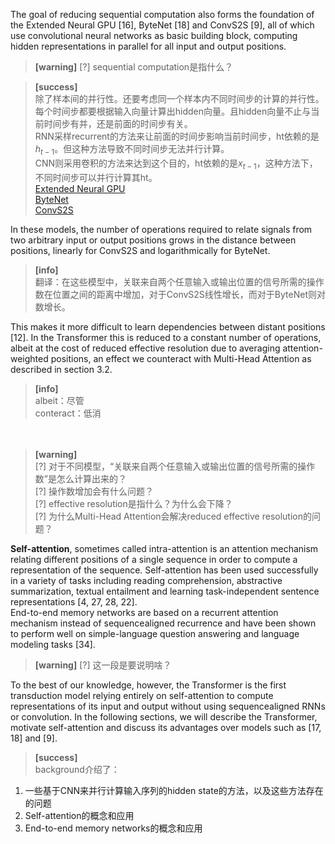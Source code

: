 The goal of reducing sequential computation also forms the foundation of the Extended Neural GPU [16], ByteNet [18] and ConvS2S [9], all of which use convolutional neural networks as basic building block, computing hidden representations in parallel for all input and output positions.   
> **[warning]** [?] sequential computation是指什么？  

  
> **[success]**  
除了样本间的并行性。还要考虑同一个样本内不同时间步的计算的并行性。每个时间步都要根据输入向量计算出hidden向量。且hidden向量不止与当前时间步有并，还是前面的时间步有关。  
RNN采样recurrent的方法来让前面的时间步影响当前时间步，ht依赖的是$h_{t-1}$。但这种方法导致不同时间步无法并行计算。  
CNN则采用卷积的方法来达到这个目的，ht依赖的是$x_{t-1}$，这种方法下，不同时间步可以并行计算其ht。  
[Extended Neural GPU](https://proceedings.neurips.cc/paper/2016/file/fb8feff253bb6c834deb61ec76baa893-Paper.pdf)  
[ByteNet](https://arxiv.org/pdf/1610.10099)  
[ConvS2S](https://arxiv.org/pdf/1705.03122)   

In these models, the number of operations required to relate signals from two arbitrary input or output positions grows in the distance between positions, linearly for ConvS2S and logarithmically for ByteNet.   
> **[info]**  
翻译：在这些模型中，关联来自两个任意输入或输出位置的信号所需的操作数在位置之间的距离中增加，对于ConvS2S线性增长，而对于ByteNet则对数增长。  

This makes it more difficult to learn dependencies between distant positions [12]. In the Transformer this is reduced to a constant number of operations, albeit at the cost of reduced effective resolution due to averaging attention-weighted positions, an effect we counteract with Multi-Head Attention as described in section 3.2.   
> **[info]**  
albeit：尽管  
conteract：低消  

　　
> **[warning]**  
[?] 对于不同模型，“关联来自两个任意输入或输出位置的信号所需的操作数”是怎么计算出来的？  
[?] 操作数增加会有什么问题？  
[?] effective resolution是指什么？为什么会下降？  
[?] 为什么Multi-Head Attention会解决reduced effective resolution的问题？  

**Self-attention**, sometimes called intra-attention is an attention mechanism relating different positions of a single sequence in order to compute a representation of the sequence. Self-attention has been used successfully in a variety of tasks including reading comprehension, abstractive summarization, textual entailment and learning task-independent sentence representations [4, 27, 28, 22].   
End-to-end memory networks are based on a recurrent attention mechanism instead of sequencealigned recurrence and have been shown to perform well on simple-language question answering and language modeling tasks [34].   
> **[warning]** [?] 这一段是要说明啥？  

To the best of our knowledge, however, the Transformer is the first transduction model relying entirely on self-attention to compute representations of its input and output without using sequencealigned RNNs or convolution. In the following sections, we will describe the Transformer, motivate self-attention and discuss its advantages over models such as [17, 18] and [9].

> **[success]**  
background介绍了：  
1. 一些基于CNN来并行计算输入序列的hidden state的方法，以及这些方法存在的问题    
2. Self-attention的概念和应用  
3. End-to-end memory networks的概念和应用  